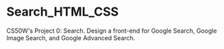 # Search_HTML_CSS
CS50W's Project 0: Search. Design a front-end for Google Search, Google Image Search, and Google Advanced Search.
